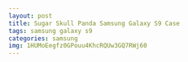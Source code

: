 ```yaml
---
layout: post
title: Sugar Skull Panda Samsung Galaxy S9 Case
tags: samsung galaxy s9
categories: samsung
img: 1HUMoEegfz0GPouu4KhcRQUw3GQ7RWj60
---
```

